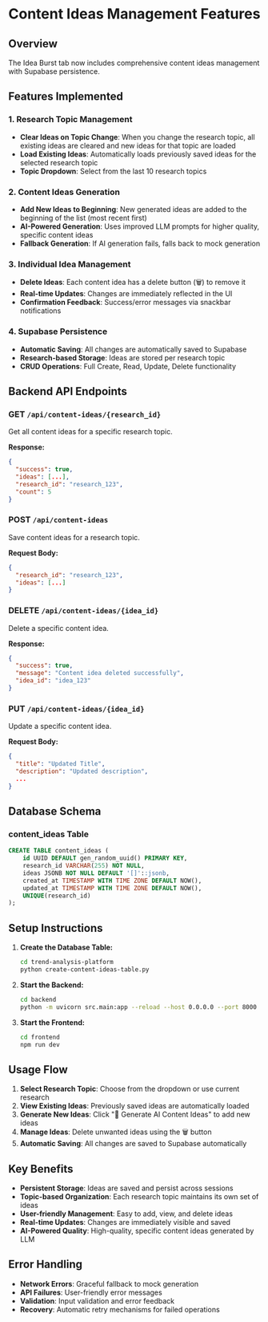 # Content Ideas Management Features

## Overview
The Idea Burst tab now includes comprehensive content ideas management with Supabase persistence.

## Features Implemented

### 1. Research Topic Management
- **Clear Ideas on Topic Change**: When you change the research topic, all existing ideas are cleared and new ideas for that topic are loaded
- **Load Existing Ideas**: Automatically loads previously saved ideas for the selected research topic
- **Topic Dropdown**: Select from the last 10 research topics

### 2. Content Ideas Generation
- **Add New Ideas to Beginning**: New generated ideas are added to the beginning of the list (most recent first)
- **AI-Powered Generation**: Uses improved LLM prompts for higher quality, specific content ideas
- **Fallback Generation**: If AI generation fails, falls back to mock generation

### 3. Individual Idea Management
- **Delete Ideas**: Each content idea has a delete button (🗑️) to remove it
- **Real-time Updates**: Changes are immediately reflected in the UI
- **Confirmation Feedback**: Success/error messages via snackbar notifications

### 4. Supabase Persistence
- **Automatic Saving**: All changes are automatically saved to Supabase
- **Research-based Storage**: Ideas are stored per research topic
- **CRUD Operations**: Full Create, Read, Update, Delete functionality

## Backend API Endpoints

### GET `/api/content-ideas/{research_id}`
Get all content ideas for a specific research topic.

**Response:**
```json
{
  "success": true,
  "ideas": [...],
  "research_id": "research_123",
  "count": 5
}
```

### POST `/api/content-ideas`
Save content ideas for a research topic.

**Request Body:**
```json
{
  "research_id": "research_123",
  "ideas": [...]
}
```

### DELETE `/api/content-ideas/{idea_id}`
Delete a specific content idea.

**Response:**
```json
{
  "success": true,
  "message": "Content idea deleted successfully",
  "idea_id": "idea_123"
}
```

### PUT `/api/content-ideas/{idea_id}`
Update a specific content idea.

**Request Body:**
```json
{
  "title": "Updated Title",
  "description": "Updated description",
  ...
}
```

## Database Schema

### content_ideas Table
```sql
CREATE TABLE content_ideas (
    id UUID DEFAULT gen_random_uuid() PRIMARY KEY,
    research_id VARCHAR(255) NOT NULL,
    ideas JSONB NOT NULL DEFAULT '[]'::jsonb,
    created_at TIMESTAMP WITH TIME ZONE DEFAULT NOW(),
    updated_at TIMESTAMP WITH TIME ZONE DEFAULT NOW(),
    UNIQUE(research_id)
);
```

## Setup Instructions

1. **Create the Database Table:**
   ```bash
   cd trend-analysis-platform
   python create-content-ideas-table.py
   ```

2. **Start the Backend:**
   ```bash
   cd backend
   python -m uvicorn src.main:app --reload --host 0.0.0.0 --port 8000
   ```

3. **Start the Frontend:**
   ```bash
   cd frontend
   npm run dev
   ```

## Usage Flow

1. **Select Research Topic**: Choose from the dropdown or use current research
2. **View Existing Ideas**: Previously saved ideas are automatically loaded
3. **Generate New Ideas**: Click "🤖 Generate AI Content Ideas" to add new ideas
4. **Manage Ideas**: Delete unwanted ideas using the 🗑️ button
5. **Automatic Saving**: All changes are saved to Supabase automatically

## Key Benefits

- **Persistent Storage**: Ideas are saved and persist across sessions
- **Topic-based Organization**: Each research topic maintains its own set of ideas
- **User-friendly Management**: Easy to add, view, and delete ideas
- **Real-time Updates**: Changes are immediately visible and saved
- **AI-Powered Quality**: High-quality, specific content ideas generated by LLM

## Error Handling

- **Network Errors**: Graceful fallback to mock generation
- **API Failures**: User-friendly error messages
- **Validation**: Input validation and error feedback
- **Recovery**: Automatic retry mechanisms for failed operations

